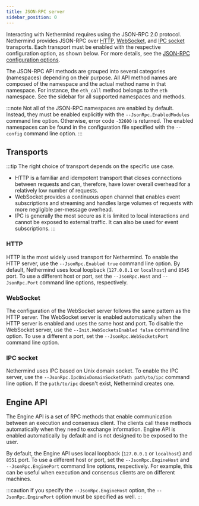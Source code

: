 ```yaml
---
title: JSON-RPC server
sidebar_position: 0
---
```


Interacting with Nethermind requires using the JSON-RPC 2.0 protocol. Nethermind provides JSON-RPC over [HTTP](#http),  [WebSocket](#websocket), and [IPC socket](#ipc-socket) transports. Each transport must be enabled with the respective configuration option, as shown below. For more details, see the [JSON-RPC configuration options](../fundamentals/configuration.md#jsonrpc).

The JSON-RPC API methods are grouped into several categories (namespaces) depending on their purpose. All API method names are composed of the namespace and the actual method name in that namespace. For instance, the `eth_call` method belongs to the `eth` namespace. See the sidebar for all supported namespaces and methods.

:::note
Not all of the JSON-RPC namespaces are enabled by default. Instead, they must be enabled explicitly with the `--JsonRpc.EnabledModules` command line option. Otherwise, error code `-32600` is returned. The enabled namespaces can be found in the configuration file specified with the `--config` command line option.
:::

## Transports

:::tip
The right choice of transport depends on the specific use case.

- HTTP is a familiar and idempotent transport that closes connections between requests and can, therefore, have lower overall overhead for a relatively low number of requests.
- WebSocket provides a continuous open channel that enables event subscriptions and streaming and handles large volumes of requests with more negligible per-message overhead.
- IPC is generally the most secure as it is limited to local interactions and cannot be exposed to external traffic. It can also be used for event subscriptions.
:::

### HTTP

HTTP is the most widely used transport for Nethermind. To enable the HTTP server, use the `--JsonRpc.Enabled true` command line option. By default, Nethermind uses local loopback (`127.0.0.1` or `localhost`) and `8545` port. To use a different host or port, set the `--JsonRpc.Host` and `--JsonRpc.Port` command line options, respectively.

### WebSocket

The configuration of the WebSocket server follows the same pattern as the HTTP server. The WebSocket server is enabled automatically when the HTTP server is enabled and uses the same host and port. To disable the WebSocket server, use the `--Init.WebSocketsEnabled false` command line option. To use a different a port, set the `--JsonRpc.WebSocketsPort` command line option.

### IPC socket

Nethermind uses IPC based on Unix domain socket. To enable the IPC server, use the `--JsonRpc.IpcUnixDomainSocketPath path/to/ipc` command line option. If the `path/to/ipc` doesn't exist, Nethermind creates one.

## Engine API

The Engine API is a set of RPC methods that enable communication between an execution and consensus client. The clients call these methods automatically when they need to exchange information. Engine API is enabled automatically by default and is not designed to be exposed to the user.

By default, the Engine API uses local loopback (`127.0.0.1` or `localhost`) and `8551` port. To use a different host or port, set the `--JsonRpc.EngineHost` and `--JsonRpc.EnginePort` command line options, respectively. For example, this can be useful when execution and consensus clients are on different machines.

:::caution
If you specify the `--JsonRpc.EngineHost` option, the `--JsonRpc.EnginePort` option must be specified as well.
:::
